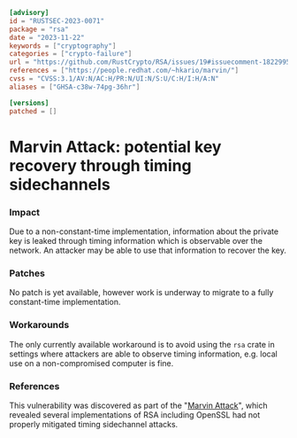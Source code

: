 ```toml
[advisory]
id = "RUSTSEC-2023-0071"
package = "rsa"
date = "2023-11-22"
keywords = ["cryptography"]
categories = ["crypto-failure"]
url = "https://github.com/RustCrypto/RSA/issues/19#issuecomment-1822995643"
references = ["https://people.redhat.com/~hkario/marvin/"]
cvss = "CVSS:3.1/AV:N/AC:H/PR:N/UI:N/S:U/C:H/I:H/A:N"
aliases = ["GHSA-c38w-74pg-36hr"]

[versions]
patched = []
```

# Marvin Attack: potential key recovery through timing sidechannels

### Impact
Due to a non-constant-time implementation, information about the private key is leaked through timing information which is observable over the network. An attacker may be able to use that information to recover the key.

### Patches
No patch is yet available, however work is underway to migrate to a fully constant-time implementation.

### Workarounds
The only currently available workaround is to avoid using the `rsa` crate in settings where attackers are able to observe timing information, e.g. local use on a non-compromised computer is fine.

### References
This vulnerability was discovered as part of the "[Marvin Attack]", which revealed several implementations of RSA including OpenSSL had not properly mitigated timing sidechannel attacks.

[Marvin Attack]: https://people.redhat.com/~hkario/marvin/
